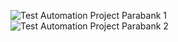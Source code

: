 ![Test Automation Project Parabank 1](https://github.com/gokhankaya48/Cucumber_Project1_Parabank/assets/158824921/cee7884f-7968-4abf-b19e-4be7dc83d518)
![Test Automation Project Parabank 2](https://github.com/gokhankaya48/Cucumber_Project1_Parabank/assets/158824921/1af26af2-589f-4b60-a052-58444848066d)

